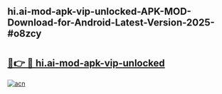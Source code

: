 ## hi.ai-mod-apk-vip-unlocked-APK-MOD-Download-for-Android-Latest-Version-2025-#o8zcy

# <h2><a href="https://bedroomkl.my?title=hi.ai-mod-apk-vip-unlocked&ref=20M">🔗👉 🔴 hi.ai-mod-apk-vip-unlocked</a></h2>

[![acn](https://github.com/user-attachments/assets/0f9c940e-d8b0-45ae-aac7-cd30a18b3e1c)](https://bedroomkl.my?title=hi.ai-mod-apk-vip-unlocked&ref=20M)

